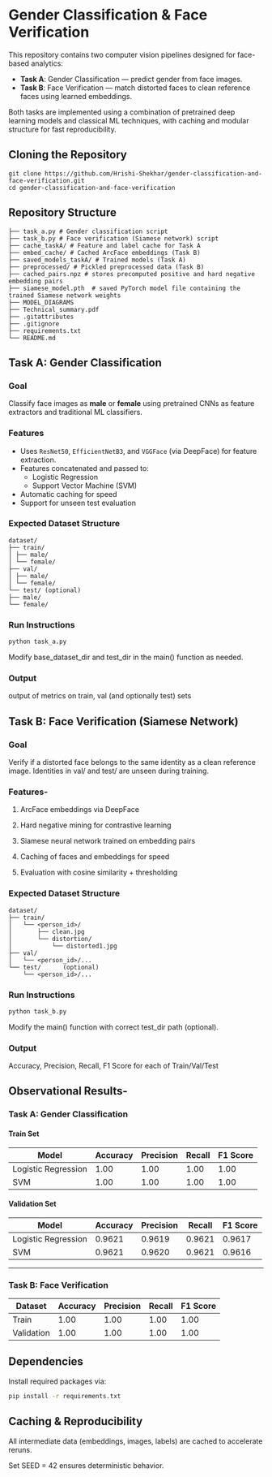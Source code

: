# Gender Classification & Face Verification

This repository contains two computer vision pipelines designed for face-based analytics:

- **Task A**: Gender Classification — predict gender from face images.
- **Task B**: Face Verification — match distorted faces to clean reference faces using learned embeddings.

Both tasks are implemented using a combination of pretrained deep learning models and classical ML techniques, with caching and modular structure for fast reproducibility.

## Cloning the Repository
```text
git clone https://github.com/Hrishi-Shekhar/gender-classification-and-face-verification.git
cd gender-classification-and-face-verification
```

## Repository Structure
```text
├── task_a.py # Gender classification script
├── task_b.py # Face verification (Siamese network) script
├── cache_taskA/ # Feature and label cache for Task A
├── embed_cache/ # Cached ArcFace embeddings (Task B)
├── saved_models_taskA/ # Trained models (Task A)
├── preprocessed/ # Pickled preprocessed data (Task B)
├── cached_pairs.npz # stores precomputed positive and hard negative embedding pairs
├── siamese_model.pth  # saved PyTorch model file containing the trained Siamese network weights
├── MODEL_DIAGRAMS
├── Technical_summary.pdf
├── .gitattributes
├── .gitignore
├── requirements.txt
└── README.md
```

## Task A: Gender Classification

### Goal

Classify face images as **male** or **female** using pretrained CNNs as feature extractors and traditional ML classifiers.

### Features

- Uses `ResNet50`, `EfficientNetB3`, and `VGGFace` (via DeepFace) for feature extraction.
- Features concatenated and passed to:
  - Logistic Regression
  - Support Vector Machine (SVM)
- Automatic caching for speed
- Support for unseen test evaluation

### Expected Dataset Structure

```text
dataset/
├── train/
│ ├── male/
│ └── female/
├── val/
│ ├── male/
│ └── female/
└── test/ (optional)
├── male/
└── female/
```

### Run Instructions
```bash
python task_a.py
```

Modify base_dataset_dir and test_dir in the main() function as needed.

### Output

output of metrics on train, val (and optionally test) sets

## Task B: Face Verification (Siamese Network)

### Goal
Verify if a distorted face belongs to the same identity as a clean reference image. Identities in val/ and test/ are unseen during training.

### Features-
1. ArcFace embeddings via DeepFace

2. Hard negative mining for contrastive learning

3. Siamese neural network trained on embedding pairs

4. Caching of faces and embeddings for speed

5. Evaluation with cosine similarity + thresholding

### Expected Dataset Structure

```text
dataset/
├── train/
│   └── <person_id>/
│       ├── clean.jpg
│       └── distortion/
│           └── distorted1.jpg
├── val/
│   └── <person_id>/...
└── test/      (optional)
    └── <person_id>/...
```

### Run Instructions
```bash
python task_b.py
```

Modify the main() function with correct test_dir path (optional).

### Output
Accuracy, Precision, Recall, F1 Score for each of Train/Val/Test

## Observational Results-
### Task A: Gender Classification

#### Train Set

| Model               | Accuracy | Precision | Recall | F1 Score |
|---------------------|----------|-----------|--------|----------|
| Logistic Regression | 1.00     | 1.00      | 1.00   | 1.00     |
| SVM                 | 1.00     | 1.00      | 1.00   | 1.00     |

#### Validation Set

| Model               | Accuracy | Precision | Recall | F1 Score |
|---------------------|----------|-----------|--------|----------|
| Logistic Regression | 0.9621   | 0.9619    | 0.9621 | 0.9617   |
| SVM                 | 0.9621   | 0.9620    | 0.9621 | 0.9616   |

---

### Task B: Face Verification

| Dataset    | Accuracy | Precision | Recall | F1 Score |
|------------|----------|-----------|--------|----------|
| Train      | 1.00     | 1.00      | 1.00   | 1.00     |
| Validation | 1.00     | 1.00      | 1.00   | 1.00     |


## Dependencies
Install required packages via:
```bash
pip install -r requirements.txt
```

## Caching & Reproducibility
All intermediate data (embeddings, images, labels) are cached to accelerate reruns.

Set SEED = 42 ensures deterministic behavior.
